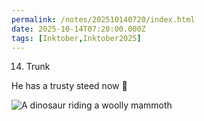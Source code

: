 ```yaml
---
permalink: /notes/202510140720/index.html
date: 2025-10-14T07:20:00.000Z
tags: [Inktober,Inktober2025]
---
```


14. Trunk

He has a trusty steed now 🦣

![A dinosaur riding a woolly mammoth](https://cdn.rknight.me/site/2025/inktober-2025-14.jpg)
